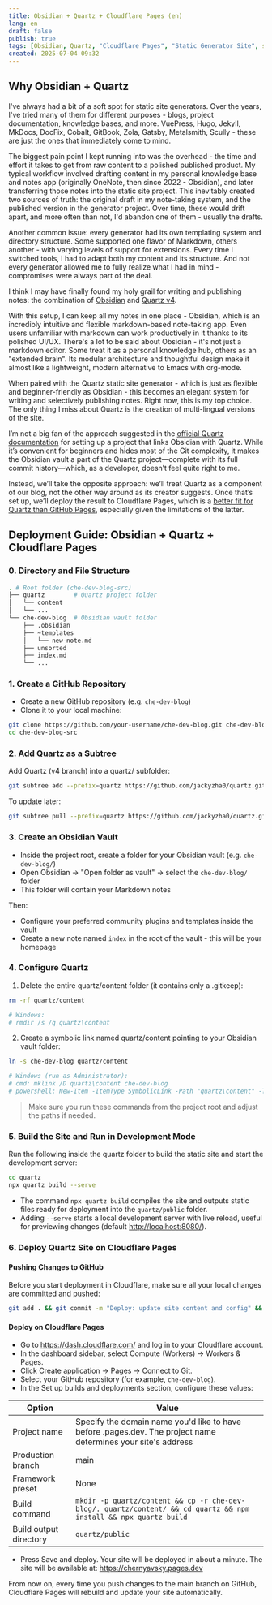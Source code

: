 ```yaml
---
title: Obsidian + Quartz + Cloudflare Pages (en)
lang: en
draft: false
publish: true
tags: [Obsidian, Quartz, "Cloudflare Pages", "Static Generator Site", sgs, Markdown, devops]
created: 2025-07-04 09:32
---
```


## Why Obsidian + Quartz

I've always had a bit of a soft spot for static site generators. Over the years, I've tried many of them for different purposes - blogs, project documentation, knowledge bases, and more. VuePress, Hugo, Jekyll, MkDocs, DocFix, Cobalt, GitBook, Zola, Gatsby, Metalsmith, Scully - these are just the ones that immediately come to mind.

The biggest pain point I kept running into was the overhead - the time and effort it takes to get from raw content to a polished published product. My typical workflow involved drafting content in my personal knowledge base and notes app (originally OneNote, then since 2022 - Obsidian), and later transferring those notes into the static site project. This inevitably created two sources of truth: the original draft in my note-taking system, and the published version in the generator project. Over time, these would drift apart, and more often than not, I'd abandon one of them - usually the drafts.

Another common issue: every generator had its own templating system and directory structure. Some supported one flavor of Markdown, others another - with varying levels of support for extensions. Every time I switched tools, I had to adapt both my content and its structure. And not every generator allowed me to fully realize what I had in mind - compromises were always part of the deal.

I think I may have finally found my holy grail for writing and publishing notes: the combination of [Obsidian](https://obsidian.md/) and [Quartz v4](https://quartz.jzhao.xyz).

With this setup, I can keep all my notes in one place - Obsidian, which is an incredibly intuitive and flexible markdown-based note-taking app. Even users unfamiliar with markdown can work productively in it thanks to its polished UI/UX. There's a lot to be said about Obsidian - it's not just a markdown editor. Some treat it as a personal knowledge hub, others as an "extended brain". Its modular architecture and thoughtful design make it almost like a lightweight, modern alternative to Emacs with org-mode.

When paired with the Quartz static site generator - which is just as flexible and beginner-friendly as Obsidian - this becomes an elegant system for writing and selectively publishing notes. Right now, this is my top choice. The only thing I miss about Quartz is the creation of multi-lingual versions of the site.

I’m not a big fan of the approach suggested in the [official Quartz documentation](https://quartz.jzhao.xyz/#-get-started) for setting up a project that links Obsidian with Quartz. While it’s convenient for beginners and hides most of the Git complexity, it makes the Obsidian vault a part of the Quartz project—complete with its full commit history—which, as a developer, doesn’t feel quite right to me.

Instead, we’ll take the opposite approach: we’ll treat Quartz as a component of our blog, not the other way around as its creator suggests. Once that’s set up, we’ll deploy the result to Cloudflare Pages, which is a [better fit for Quartz than GitHub Pages](https://quartz.jzhao.xyz/hosting#github-pages), especially given the limitations of the latter.

## Deployment Guide: Obsidian + Quartz + Cloudflare Pages

### 0. Directory and File Structure

```bash
. # Root folder (che-dev-blog-src)
├── quartz        # Quartz project folder
│   └── content
│   └── ...
└── che-dev-blog  # Obsidian vault folder
    ├── .obsidian
    ├── ~templates
    │   └── new-note.md
    ├── unsorted
    ├── index.md
    └── ...
```

### 1. Create a GitHub Repository

- Create a new GitHub repository (e.g. `che-dev-blog`)
- Clone it to your local machine:

```bash
git clone https://github.com/your-username/che-dev-blog.git che-dev-blog-src
cd che-dev-blog-src
```

### 2. Add Quartz as a Subtree

Add Quartz (v4 branch) into a quartz/ subfolder:

```bash
git subtree add --prefix=quartz https://github.com/jackyzha0/quartz.git v4 --squash
```

To update later:

```bash
git subtree pull --prefix=quartz https://github.com/jackyzha0/quartz.git v4 --squash
```

### 3. Create an Obsidian Vault

- Inside the project root, create a folder for your Obsidian vault (e.g. `che-dev-blog/`)
- Open Obsidian -> "Open folder as vault" -> select the `che-dev-blog/` folder
- This folder will contain your Markdown notes

Then:

- Configure your preferred community plugins and templates inside the vault
- Create a new note named `index` in the root of the vault - this will be your homepage

### 4. Configure Quartz

1. Delete the entire quartz/content folder (it contains only a .gitkeep):

```bash
rm -rf quartz/content

# Windows:
# rmdir /s /q quartz\content
```

2. Create a symbolic link named quartz/content pointing to your Obsidian vault folder:

```bash
ln -s che-dev-blog quartz/content

# Windows (run as Administrator):
# cmd: mklink /D quartz\content che-dev-blog
# powershell: New-Item -ItemType SymbolicLink -Path "quartz\content" -Target "che-dev-blog"
```

> Make sure you run these commands from the project root and adjust the paths if needed.

### 5. Build the Site and Run in Development Mode

Run the following inside the quartz folder to build the static site and start the development server:

```bash
cd quartz
npx quartz build --serve
```

- The command `npx quartz build` compiles the site and outputs static files ready for deployment into the `quartz/public` folder.
- Adding `--serve` starts a local development server with live reload, useful for previewing changes (default <http://localhost:8080/>).

### 6. Deploy Quartz Site on Cloudflare Pages

#### Pushing Changes to GitHub

Before you start deployment in Cloudflare, make sure all your local changes are committed and pushed:

```bash
git add . && git commit -m "Deploy: update site content and config" && git push origin main
```

#### Deploy on Cloudflare Pages

- Go to <https://dash.cloudflare.com/> and log in to your Cloudflare account.
- In the dashboard sidebar, select Compute (Workers) -> Workers & Pages.
- Click Create application -> Pages -> Connect to Git.
- Select your GitHub repository (for example, `che-dev-blog`).
- In the Set up builds and deployments section, configure these values:

Option | Value
--- | ---
Project name | Specify the domain name you'd like to have before .pages.dev. The project name determines your site's address
Production branch | main
Framework preset | None
Build command | `mkdir -p quartz/content && cp -r che-dev-blog/. quartz/content/ && cd quartz && npm install && npx quartz build`
Build output directory | `quartz/public`

- Press Save and deploy.
Your site will be deployed in about a minute. The site will be available at: <https://chernyavsky.pages.dev>

From now on, every time you push changes to the main branch on GitHub, Cloudflare Pages will rebuild and update your site automatically.

